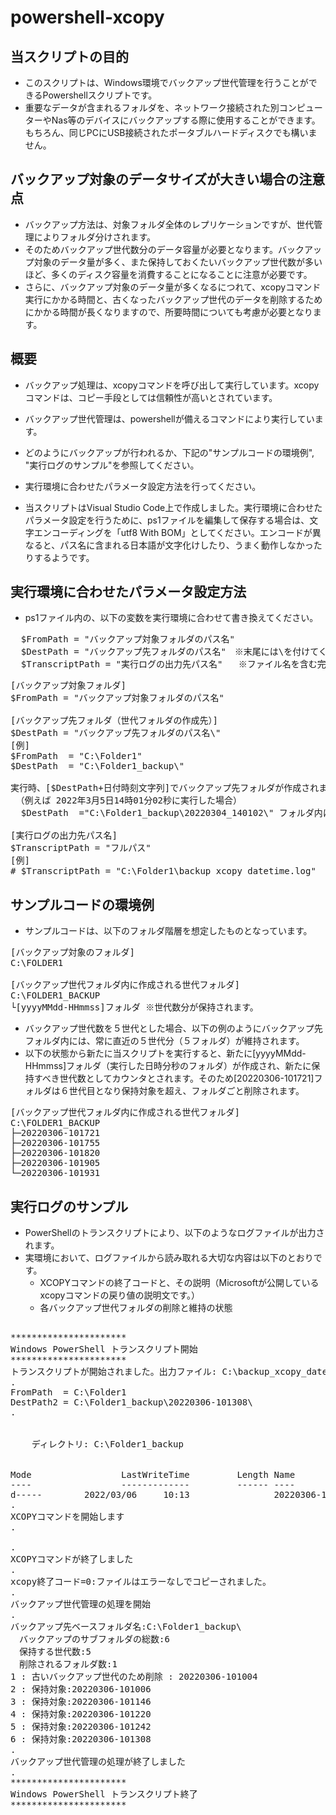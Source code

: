 # powershell-xcopy



## 当スクリプトの目的

* このスクリプトは、Windows環境でバックアップ世代管理を行うことができるPowershellスクリプトです。
* 重要なデータが含まれるフォルダを、ネットワーク接続された別コンピューターやNas等のデバイスにバックアップする際に使用することができます。もちろん、同じPCにUSB接続されたポータブルハードディスクでも構いません。


## バックアップ対象のデータサイズが大きい場合の注意点

* バックアップ方法は、対象フォルダ全体のレプリケーションですが、世代管理によりフォルダ分けされます。
* そのためバックアップ世代数分のデータ容量が必要となります。バックアップ対象のデータ量が多く、また保持しておくたいバックアップ世代数が多いほど、多くのディスク容量を消費することになることに注意が必要です。
* さらに、バックアップ対象のデータ量が多くなるにつれて、xcopyコマンド実行にかかる時間と、古くなったバックアップ世代のデータを削除するためにかかる時間が長くなりますので、所要時間についても考慮が必要となります。


## 概要

* バックアップ処理は、xcopyコマンドを呼び出して実行しています。xcopyコマンドは、コピー手段としては信頼性が高いとされています。
* バックアップ世代管理は、powershellが備えるコマンドにより実行しています。


* どのようにバックアップが行われるか、下記の"サンプルコードの環境例", "実行ログのサンプル"を参照してください。
* 実行環境に合わせたパラメータ設定方法を行ってください。
* 当スクリプトはVisual Studio Code上で作成しました。実行環境に合わせたパラメータ設定を行うために、ps1ファイルを編集して保存する場合は、文字エンコーディングを「utf8 With BOM」としてください。エンコードが異なると、パス名に含まれる日本語が文字化けしたり、うまく動作しなかったりするようです。


## 実行環境に合わせたパラメータ設定方法

* ps1ファイル内の、以下の変数を実行環境に合わせて書き換えてください。

<pre>
  $FromPath = "バックアップ対象フォルダのパス名"  
  $DestPath = "バックアップ先フォルダのパス名"　※末尾には\を付けてください  
  $TranscriptPath = "実行ログの出力先パス名"   ※ファイル名を含む完全パス名
</pre>

<pre>
[バックアップ対象フォルダ]
$FromPath = "バックアップ対象フォルダのパス名"  

[バックアップ先フォルダ（世代フォルダの作成先）]
$DestPath = "バックアップ先フォルダのパス名\"  
[例]
$FromPath  = "C:\Folder1"              
$DestPath  = "C:\Folder1_backup\" 
 
実行時、[$DestPath+日付時刻文字列]でバックアップ先フォルダが作成されます。
 （例えば 2022年3月5日14時01分02秒に実行した場合）
  $DestPath  ="C:\Folder1_backup\20220304_140102\" フォルダ内にバックアップが作成されます。

[実行ログの出力先パス名]
$TranscriptPath = "フルパス"
[例]
# $TranscriptPath = "C:\Folder1\backup_xcopy_datetime.log"
</pre>


## サンプルコードの環境例

* サンプルコードは、以下のフォルダ階層を想定したものとなっています。

<PRE>
[バックアップ対象のフォルダ]
C:\FOLDER1

[バックアップ世代フォルダ内に作成される世代フォルダ]
C:\FOLDER1_BACKUP
└[yyyyMMdd-HHmmss]フォルダ ※世代数分が保持されます。
</PRE>

* バックアップ世代数を５世代とした場合、以下の例のようにバックアップ先フォルダ内には、常に直近の５世代分（５フォルダ）が維持されます。
* 以下の状態から新たに当スクリプトを実行すると、新たに[yyyyMMdd-HHmmss]フォルダ（実行した日時分秒のフォルダ）が作成され、新たに保持すべき世代数としてカウンタとされます。そのため[20220306-101721]フォルダは６世代目となり保持対象を超え、フォルダごと削除されます。

<PRE>
[バックアップ世代フォルダ内に作成される世代フォルダ]
C:\FOLDER1_BACKUP
├─20220306-101721
├─20220306-101755
├─20220306-101820
├─20220306-101905
└─20220306-101931
</PRE>



## 実行ログのサンプル

* PowerShellのトランスクリプトにより、以下のようなログファイルが出力されます。
* 実環境において、ログファイルから読み取れる大切な内容は以下のとおりです。
  * XCOPYコマンドの終了コードと、その説明（Microsoftが公開しているxcopyコマンドの戻り値の説明文です。）
  * 各バックアップ世代フォルダの削除と維持の状態

<pre>

**********************
Windows PowerShell トランスクリプト開始
**********************
トランスクリプトが開始されました。出力ファイル: C:\backup_xcopy_datetime.log
.
FromPath  = C:\Folder1
DestPath2 = C:\Folder1_backup\20220306-101308\
.


    ディレクトリ: C:\Folder1_backup


Mode                 LastWriteTime         Length Name
----                 -------------         ------ ----
d-----        2022/03/06     10:13                20220306-101308
.
XCOPYコマンドを開始します
.

.
XCOPYコマンドが終了しました
.
xcopy終了コード=0:ファイルはエラーなしでコピーされました。
.
バックアップ世代管理の処理を開始
.
バックアップ先ベースフォルダ名:C:\Folder1_backup\
　バックアップのサブフォルダの総数:6
　保持する世代数:5
　削除されるフォルダ数:1
1 : 古いバックアップ世代のため削除 : 20220306-101004
2 : 保持対象:20220306-101006
3 : 保持対象:20220306-101146
4 : 保持対象:20220306-101220
5 : 保持対象:20220306-101242
6 : 保持対象:20220306-101308
.
バックアップ世代管理の処理が終了しました
.
**********************
Windows PowerShell トランスクリプト終了
**********************

</pre>
